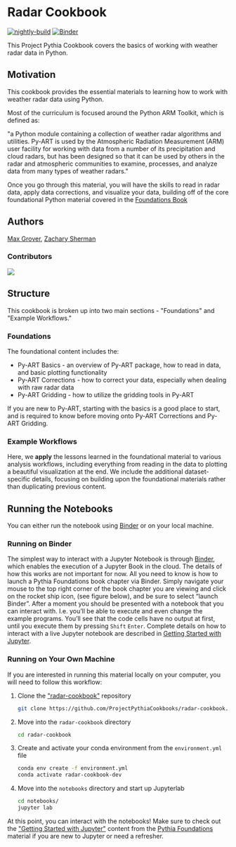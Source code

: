 # Radar Cookbook

[![nightly-build](https://github.com/ProjectPythiaCookbooks/radar-cookbook/actions/workflows/nightly-build.yaml/badge.svg)](https://github.com/ProjectPythiaCookbooks/radar-cookbook/actions/workflows/nightly-build.yaml)
[![Binder](https://binder-staging.2i2c.cloud/badge_logo.svg)](https://binder-staging.2i2c.cloud/v2/gh/ProjectPythiaCookbooks/radar-cookbook/main?labpath=notebooks)

This Project Pythia Cookbook covers the basics of working with weather radar data in Python.

## Motivation
This cookbook provides the essential materials to learning how to work with weather radar data using Python.

Most of the curriculum is focused around the Python ARM Toolkit, which is defined as:

"a Python module containing a collection of weather radar algorithms and utilities. Py-ART is used by the Atmospheric Radiation Measurement (ARM) user facility for working with data from a number of its precipitation and cloud radars, but has been designed so that it can be used by others in the radar and atmospheric communities to examine, processes, and analyze data from many types of weather radars."

Once you go through this material, you will have the skills to read in radar data, apply data corrections, and visualize your data, building off of the core foundational Python material covered in the [Foundations Book](https://foundations.projectpythia.org/landing-page.html)

## Authors

[Max Grover](https://github.com/mgrover1), [Zachary Sherman](https://github.com/zssherman)

### Contributors

<a href="https://github.com/ProjectPythiaCookbooks/radar-cookbook/graphs/contributors">
  <img src="https://contrib.rocks/image?repo=ProjectPythiaCookbooks/radar-cookbook" />
</a>

## Structure
This cookbook is broken up into two main sections - "Foundations" and "Example Workflows."

### Foundations
The foundational content includes the:
- Py-ART Basics - an overview of Py-ART package, how to read in data, and basic plotting functionality
- Py-ART Corrections - how to correct your data, especially when dealing with raw radar data
- Py-ART Gridding - how to utilize the gridding tools in Py-ART

If you are new to Py-ART, starting with the basics is a good place to start, and is required to know before moving onto Py-ART Corrections and Py-ART Gridding.

### Example Workflows
Here, we **apply** the lessons learned in the foundational material to various analysis workflows, including everything from reading in the data to plotting a beautiful visualization at the end. We include the additional dataset-specific details, focusing on building upon the foundational materials rather than duplicating previous content.

## Running the Notebooks
You can either run the notebook using [Binder](https://mybinder.org/) or on your local machine.

### Running on Binder

The simplest way to interact with a Jupyter Notebook is through
[Binder](https://mybinder.org/), which enables the execution of a
Jupyter Book in the cloud. The details of how this works are not
important for now. All you need to know is how to launch a Pythia
Foundations book chapter via Binder. Simply navigate your mouse to
the top right corner of the book chapter you are viewing and click
on the rocket ship icon, (see figure below), and be sure to select
“launch Binder”. After a moment you should be presented with a
notebook that you can interact with. I.e. you’ll be able to execute
and even change the example programs. You’ll see that the code cells
have no output at first, until you execute them by pressing
`Shift` `Enter`. Complete details on how to interact with
a live Jupyter notebook are described in [Getting Started with
Jupyter](https://foundations.projectpythia.org/foundations/getting-started-jupyter.html).

### Running on Your Own Machine
If you are interested in running this material locally on your computer, you will need to follow this workflow:

1. Clone the ["radar-cookbook"](https://github.com/ProjectPythiaCookbooks/radar-cookbook) repository
    ```bash
    git clone https://github.com/ProjectPythiaCookbooks/radar-cookbook.git
    ```

2. Move into the `radar-cookbook` directory
    ```bash
    cd radar-cookbook
    ```

3. Create and activate your conda environment from the `environment.yml` file
    ```bash
    conda env create -f environment.yml
    conda activate radar-cookbook-dev
    ```

4.  Move into the `notebooks` directory and start up Jupyterlab
    ```bash
    cd notebooks/
    jupyter lab
    ```

At this point, you can interact with the notebooks! Make sure to check out the ["Getting Started with Jupyter"](https://foundations.projectpythia.org/foundations/getting-started-jupyter.html) content from the [Pythia Foundations](https://foundations.projectpythia.org/landing-page.html) material if you are new to Jupyter or need a refresher.

